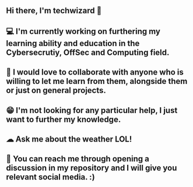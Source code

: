 ## Hi there, I'm techwizard 👋

<!--
**techwizard689/techwizard689** is a ✨ _special_ ✨ repository because its `README.md` (this file) appears on your GitHub profile.

Here are some ideas to get you started:

- 🔭 I’m currently working on ...
- 🌱 I’m currently learning ...
- 👯 I’m looking to collaborate on ...
- 🤔 I’m looking for help with ...
- 💬 Ask me about ...
- 📫 How to reach me: ...
- 😄 Pronouns: ...
-⚡ Fun fact: ...
-->
## 💻 I'm currently working on furthering my learning ability and education in the Cybersecrutiy, OffSec and Computing field.
## 🧠 I would love to collaborate with anyone who is willing to let me learn from them, alongside them or just on general projects.
## 😁 I'm not looking for any particular help, I just want to further my knowledge.
## ☁ Ask me about the weather LOL!
## 🤗 You can reach me through opening a discussion in my repository and I will give you relevant social media. :)
